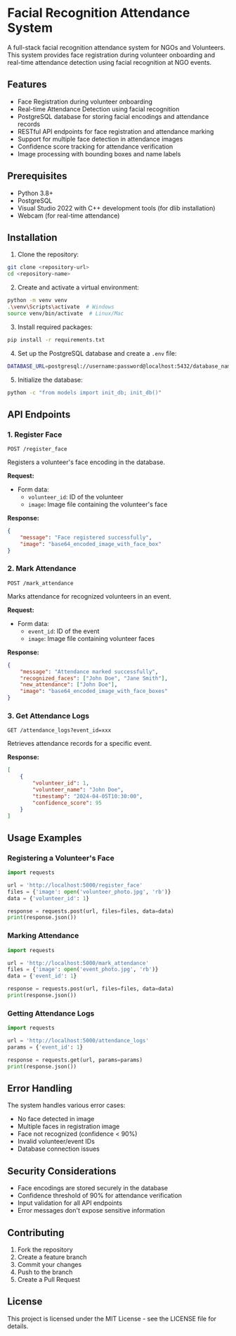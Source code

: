 # Facial Recognition Attendance System

A full-stack facial recognition attendance system for NGOs and Volunteers. This system provides face registration during volunteer onboarding and real-time attendance detection using facial recognition at NGO events.

## Features

- Face Registration during volunteer onboarding
- Real-time Attendance Detection using facial recognition
- PostgreSQL database for storing facial encodings and attendance records
- RESTful API endpoints for face registration and attendance marking
- Support for multiple face detection in attendance images
- Confidence score tracking for attendance verification
- Image processing with bounding boxes and name labels

## Prerequisites

- Python 3.8+
- PostgreSQL
- Visual Studio 2022 with C++ development tools (for dlib installation)
- Webcam (for real-time attendance)

## Installation

1. Clone the repository:
```bash
git clone <repository-url>
cd <repository-name>
```

2. Create and activate a virtual environment:
```bash
python -m venv venv
.\venv\Scripts\activate  # Windows
source venv/bin/activate  # Linux/Mac
```

3. Install required packages:
```bash
pip install -r requirements.txt
```

4. Set up the PostgreSQL database and create a `.env` file:
```bash
DATABASE_URL=postgresql://username:password@localhost:5432/database_name
```

5. Initialize the database:
```bash
python -c "from models import init_db; init_db()"
```

## API Endpoints

### 1. Register Face
```
POST /register_face
```
Registers a volunteer's face encoding in the database.

**Request:**
- Form data:
  - `volunteer_id`: ID of the volunteer
  - `image`: Image file containing the volunteer's face

**Response:**
```json
{
    "message": "Face registered successfully",
    "image": "base64_encoded_image_with_face_box"
}
```

### 2. Mark Attendance
```
POST /mark_attendance
```
Marks attendance for recognized volunteers in an event.

**Request:**
- Form data:
  - `event_id`: ID of the event
  - `image`: Image file containing volunteer faces

**Response:**
```json
{
    "message": "Attendance marked successfully",
    "recognized_faces": ["John Doe", "Jane Smith"],
    "new_attendance": ["John Doe"],
    "image": "base64_encoded_image_with_face_boxes"
}
```

### 3. Get Attendance Logs
```
GET /attendance_logs?event_id=xxx
```
Retrieves attendance records for a specific event.

**Response:**
```json
[
    {
        "volunteer_id": 1,
        "volunteer_name": "John Doe",
        "timestamp": "2024-04-05T10:30:00",
        "confidence_score": 95
    }
]
```

## Usage Examples

### Registering a Volunteer's Face
```python
import requests

url = 'http://localhost:5000/register_face'
files = {'image': open('volunteer_photo.jpg', 'rb')}
data = {'volunteer_id': 1}

response = requests.post(url, files=files, data=data)
print(response.json())
```

### Marking Attendance
```python
import requests

url = 'http://localhost:5000/mark_attendance'
files = {'image': open('event_photo.jpg', 'rb')}
data = {'event_id': 1}

response = requests.post(url, files=files, data=data)
print(response.json())
```

### Getting Attendance Logs
```python
import requests

url = 'http://localhost:5000/attendance_logs'
params = {'event_id': 1}

response = requests.get(url, params=params)
print(response.json())
```

## Error Handling

The system handles various error cases:
- No face detected in image
- Multiple faces in registration image
- Face not recognized (confidence < 90%)
- Invalid volunteer/event IDs
- Database connection issues

## Security Considerations

- Face encodings are stored securely in the database
- Confidence threshold of 90% for attendance verification
- Input validation for all API endpoints
- Error messages don't expose sensitive information

## Contributing

1. Fork the repository
2. Create a feature branch
3. Commit your changes
4. Push to the branch
5. Create a Pull Request

## License

This project is licensed under the MIT License - see the LICENSE file for details. 